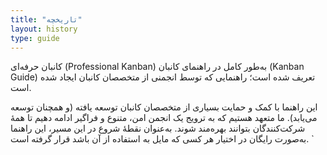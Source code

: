 ```yaml
---
title: "تاریخچه"
layout: history
type: guide
---
```


کانبان حرفه‌ای (Professional Kanban) به‌طور کامل در راهنمای کانبان (Kanban Guide) تعریف شده است؛ راهنمایی که توسط انجمنی از متخصصان کانبان ایجاد شده است.

این راهنما با کمک و حمایت بسیاری از متخصصان کانبان توسعه یافته (و همچنان توسعه می‌یابد). ما متعهد هستیم که به ترویج یک انجمن امن، متنوع و فراگیر ادامه دهیم تا همهٔ شرکت‌کنندگان بتوانند بهره‌مند شوند. به‌عنوان نقطهٔ شروع در این مسیر، این راهنما به‌صورت رایگان در اختیار هر کسی که مایل به استفاده از آن باشد قرار گرفته است.
`
